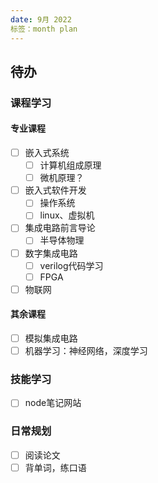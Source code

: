 ```yaml
---
date: 9月 2022
标签：month plan
---
```

## 待办
### 课程学习
#### 专业课程
- [ ]  嵌入式系统
	- [ ] 计算机组成原理
	- [ ] 微机原理？
- [ ] 嵌入式软件开发
	- [ ] 操作系统
	- [ ] linux、虚拟机
- [ ] 集成电路前言导论
	- [ ] 半导体物理
- [ ] 数字集成电路
	- [ ] verilog代码学习
	- [ ] FPGA
- [ ] 物联网
#### 其余课程
- [ ] 模拟集成电路
- [ ] 机器学习：神经网络，深度学习
### 技能学习
- [ ] node笔记网站
### 日常规划
- [ ] 阅读论文
- [ ] 背单词，练口语